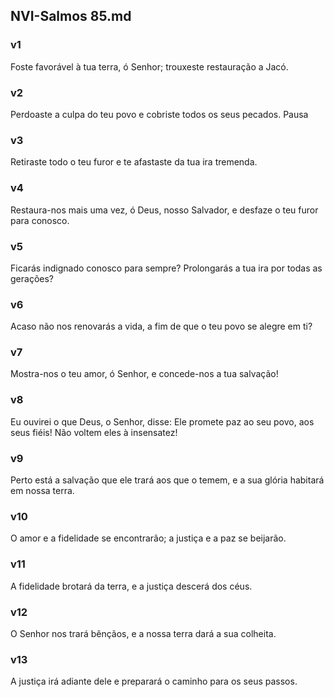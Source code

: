 ## NVI-Salmos 85.md
### v1
 Foste favorável à tua terra, ó Senhor; trouxeste restauração a Jacó.
### v2
 Perdoaste a culpa do teu povo e cobriste todos os seus pecados. Pausa
### v3
 Retiraste todo o teu furor e te afastaste da tua ira tremenda.
### v4
 Restaura-nos mais uma vez, ó Deus, nosso Salvador, e desfaze o teu furor para conosco.
### v5
 Ficarás indignado conosco para sempre? Prolongarás a tua ira por todas as gerações?
### v6
 Acaso não nos renovarás a vida, a fim de que o teu povo se alegre em ti?
### v7
 Mostra-nos o teu amor, ó Senhor, e concede-nos a tua salvação!
### v8
 Eu ouvirei o que Deus, o Senhor, disse: Ele promete paz ao seu povo, aos seus fiéis! Não voltem eles à insensatez!
### v9
 Perto está a salvação que ele trará aos que o temem, e a sua glória habitará em nossa terra.
### v10
 O amor e a fidelidade se encontrarão; a justiça e a paz se beijarão.
### v11
 A fidelidade brotará da terra, e a justiça descerá dos céus.
### v12
 O Senhor nos trará bênçãos, e a nossa terra dará a sua colheita.
### v13
 A justiça irá adiante dele e preparará o caminho para os seus passos.
